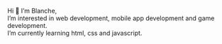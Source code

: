 Hi 👋 
I’m Blanche, <br>
I’m interested in web development, mobile app development and game development. <br>
I’m currently learning html, css and javascript.

<!---
blnche/blnche is a ✨ special ✨ repository because its `README.md` (this file) appears on your GitHub profile.
You can click the Preview link to take a look at your changes.
--->
